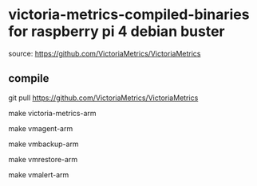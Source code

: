 # victoria-metrics-compiled-binaries for raspberry pi 4 debian buster

source: https://github.com/VictoriaMetrics/VictoriaMetrics

## compile

git pull https://github.com/VictoriaMetrics/VictoriaMetrics

make victoria-metrics-arm

make vmagent-arm

make vmbackup-arm

make vmrestore-arm

make vmalert-arm

